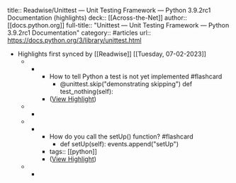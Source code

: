 title:: Readwise/Unittest — Unit Testing Framework — Python 3.9.2rc1 Documentation (highlights)
deck:: [[Across-the-Net]]
author:: [[docs.python.org]]
full-title:: "Unittest — Unit Testing Framework — Python 3.9.2rc1 Documentation"
category:: #articles
url:: https://docs.python.org/3/library/unittest.html

- Highlights first synced by [[Readwise]] [[Tuesday, 07-02-2023]]
	- -
		- How to tell Python a test is not yet implemented #flashcard
			- @unittest.skip("demonstrating skipping")
			    def test_nothing(self):
		- ([View Highlight](https://instapaper.com/read/1389016602/15572877))
	- -
	- -
		- How do you call the setUp() function? #flashcard
			- def setUp(self):
			        events.append("setUp")
		- tags:: [[python]]
		- ([View Highlight](https://instapaper.com/read/1389016602/15572935))
	- -